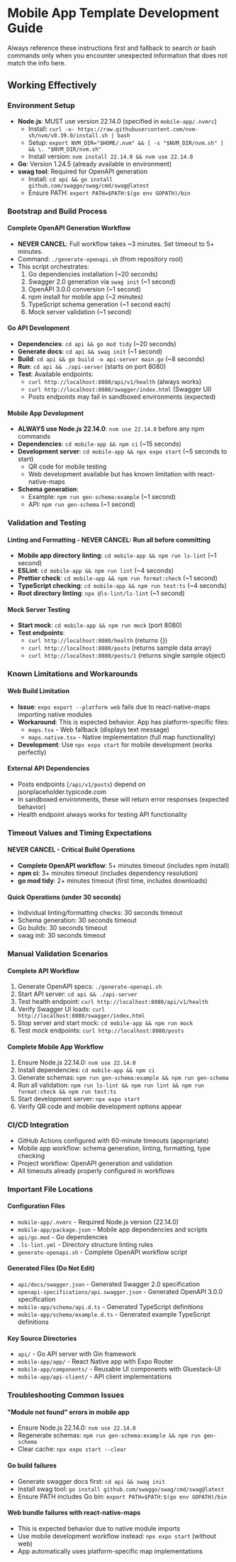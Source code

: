 # Mobile App Template Development Guide

Always reference these instructions first and fallback to search or bash commands only when you encounter unexpected information that does not match the info here.

## Working Effectively

### Environment Setup

- **Node.js**: MUST use version 22.14.0 (specified in `mobile-app/.nvmrc`)
  - Install: `curl -o- https://raw.githubusercontent.com/nvm-sh/nvm/v0.39.0/install.sh | bash`
  - Setup: `export NVM_DIR="$HOME/.nvm" && [ -s "$NVM_DIR/nvm.sh" ] && \. "$NVM_DIR/nvm.sh"`
  - Install version: `nvm install 22.14.0 && nvm use 22.14.0`
- **Go**: Version 1.24.5 (already available in environment)
- **swag tool**: Required for OpenAPI generation
  - Install: `cd api && go install github.com/swaggo/swag/cmd/swag@latest`
  - Ensure PATH: `export PATH=$PATH:$(go env GOPATH)/bin`

### Bootstrap and Build Process

#### Complete OpenAPI Generation Workflow

- **NEVER CANCEL**: Full workflow takes ~3 minutes. Set timeout to 5+ minutes.
- Command: `./generate-openapi.sh` (from repository root)
- This script orchestrates:
  1. Go dependencies installation (~20 seconds)
  2. Swagger 2.0 generation via `swag init` (~1 second)
  3. OpenAPI 3.0.0 conversion (~1 second)
  4. npm install for mobile app (~2 minutes)
  5. TypeScript schema generation (~1 second each)
  6. Mock server validation (~1 second)

#### Go API Development

- **Dependencies**: `cd api && go mod tidy` (~20 seconds)
- **Generate docs**: `cd api && swag init` (~1 second)
- **Build**: `cd api && go build -o api-server main.go` (~8 seconds)
- **Run**: `cd api && ./api-server` (starts on port 8080)
- **Test**: Available endpoints:
  - `curl http://localhost:8080/api/v1/health` (always works)
  - `curl http://localhost:8080/swagger/index.html` (Swagger UI)
  - Posts endpoints may fail in sandboxed environments (expected)

#### Mobile App Development

- **ALWAYS use Node.js 22.14.0**: `nvm use 22.14.0` before any npm commands
- **Dependencies**: `cd mobile-app && npm ci` (~15 seconds)
- **Development server**: `cd mobile-app && npx expo start` (~5 seconds to start)
  - QR code for mobile testing
  - Web development available but has known limitation with react-native-maps
- **Schema generation**:
  - Example: `npm run gen-schema:example` (~1 second)
  - API: `npm run gen-schema` (~1 second)

### Validation and Testing

#### Linting and Formatting - NEVER CANCEL: Run all before committing

- **Mobile app directory linting**: `cd mobile-app && npm run ls-lint` (~1 second)
- **ESLint**: `cd mobile-app && npm run lint` (~4 seconds)
- **Prettier check**: `cd mobile-app && npm run format:check` (~1 second)
- **TypeScript checking**: `cd mobile-app && npm run test:ts` (~4 seconds)
- **Root directory linting**: `npx @ls-lint/ls-lint` (~1 second)

#### Mock Server Testing

- **Start mock**: `cd mobile-app && npm run mock` (port 8080)
- **Test endpoints**:
  - `curl http://localhost:8080/health` (returns {})
  - `curl http://localhost:8080/posts` (returns sample data array)
  - `curl http://localhost:8080/posts/1` (returns single sample object)

### Known Limitations and Workarounds

#### Web Build Limitation

- **Issue**: `expo export --platform web` fails due to react-native-maps importing native modules
- **Workaround**: This is expected behavior. App has platform-specific files:
  - `maps.tsx` - Web fallback (displays text message)
  - `maps.native.tsx` - Native implementation (full map functionality)
- **Development**: Use `npx expo start` for mobile development (works perfectly)

#### External API Dependencies

- Posts endpoints (`/api/v1/posts`) depend on jsonplaceholder.typicode.com
- In sandboxed environments, these will return error responses (expected behavior)
- Health endpoint always works for testing API functionality

### Timeout Values and Timing Expectations

#### NEVER CANCEL - Critical Build Operations

- **Complete OpenAPI workflow**: 5+ minutes timeout (includes npm install)
- **npm ci**: 3+ minutes timeout (includes dependency resolution)
- **go mod tidy**: 2+ minutes timeout (first time, includes downloads)

#### Quick Operations (under 30 seconds)

- Individual linting/formatting checks: 30 seconds timeout
- Schema generation: 30 seconds timeout
- Go builds: 30 seconds timeout
- swag init: 30 seconds timeout

### Manual Validation Scenarios

#### Complete API Workflow

1. Generate OpenAPI specs: `./generate-openapi.sh`
2. Start API server: `cd api && ./api-server`
3. Test health endpoint: `curl http://localhost:8080/api/v1/health`
4. Verify Swagger UI loads: `curl http://localhost:8080/swagger/index.html`
5. Stop server and start mock: `cd mobile-app && npm run mock`
6. Test mock endpoints: `curl http://localhost:8080/posts`

#### Complete Mobile App Workflow

1. Ensure Node.js 22.14.0: `nvm use 22.14.0`
2. Install dependencies: `cd mobile-app && npm ci`
3. Generate schemas: `npm run gen-schema:example && npm run gen-schema`
4. Run all validation: `npm run ls-lint && npm run lint && npm run format:check && npm run test:ts`
5. Start development server: `npx expo start`
6. Verify QR code and mobile development options appear

### CI/CD Integration

- GitHub Actions configured with 60-minute timeouts (appropriate)
- Mobile app workflow: schema generation, linting, formatting, type checking
- Project workflow: OpenAPI generation and validation
- All timeouts already properly configured in workflows

### Important File Locations

#### Configuration Files

- `mobile-app/.nvmrc` - Required Node.js version (22.14.0)
- `mobile-app/package.json` - Mobile app dependencies and scripts
- `api/go.mod` - Go dependencies
- `.ls-lint.yml` - Directory structure linting rules
- `generate-openapi.sh` - Complete OpenAPI workflow script

#### Generated Files (Do Not Edit)

- `api/docs/swagger.json` - Generated Swagger 2.0 specification
- `openapi-specifications/api.swagger.json` - Generated OpenAPI 3.0.0 specification
- `mobile-app/schema/api.d.ts` - Generated TypeScript definitions
- `mobile-app/schema/example.d.ts` - Generated example TypeScript definitions

#### Key Source Directories

- `api/` - Go API server with Gin framework
- `mobile-app/app/` - React Native app with Expo Router
- `mobile-app/components/` - Reusable UI components with Gluestack-UI
- `mobile-app/api-client/` - API client implementations

### Troubleshooting Common Issues

#### "Module not found" errors in mobile app

- Ensure Node.js 22.14.0: `nvm use 22.14.0`
- Regenerate schemas: `npm run gen-schema:example && npm run gen-schema`
- Clear cache: `npx expo start --clear`

#### Go build failures

- Generate swagger docs first: `cd api && swag init`
- Install swag tool: `go install github.com/swaggo/swag/cmd/swag@latest`
- Ensure PATH includes Go bin: `export PATH=$PATH:$(go env GOPATH)/bin`

#### Web bundle failures with react-native-maps

- This is expected behavior due to native module imports
- Use mobile development workflow instead: `npx expo start` (without web)
- App automatically uses platform-specific map implementations
